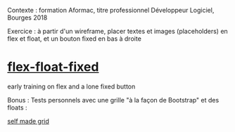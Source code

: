 Contexte : formation Aformac, titre professionnel Développeur Logiciel, Bourges 2018

Exercice : à partir d'un wireframe, placer textes et images (placeholders) en flex et float, et un bouton fixed en bas à droite

# [flex-float-fixed](https://cdn.rawgit.com/LaureBre/flex-fixed/86769062/indexc.html)
early  training on flex and a lone fixed button


Bonus : Tests personnels avec une grille "à la façon de Bootstrap" et des floats :

[self made grid](https://htmlpreview.github.io/?https://github.com/LaureBre/flex-fixed/blob/master/index.html)
